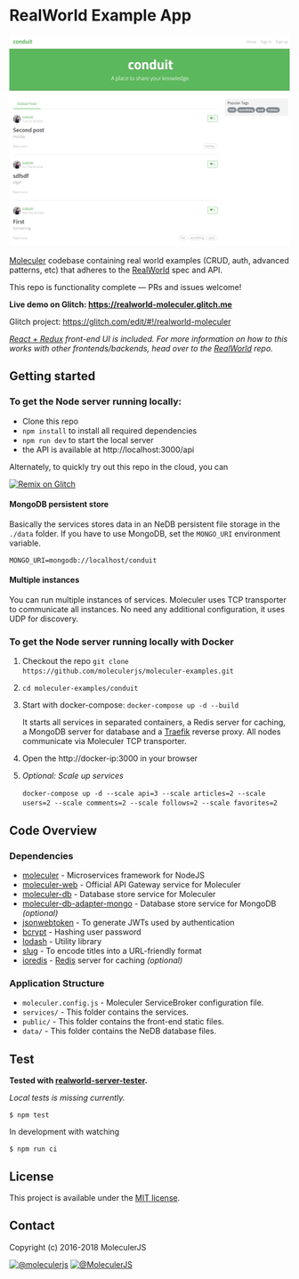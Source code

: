 # RealWorld Example App
![Conduit screenshot](../assets/screenshots/conduit-screenshot.png)

[Moleculer](http://moleculer.services/) codebase containing real world examples (CRUD, auth, advanced patterns, etc) that adheres to the [RealWorld](https://github.com/gothinkster/realworld) spec and API.

This repo is functionality complete — PRs and issues welcome!

**Live demo on Glitch: https://realworld-moleculer.glitch.me**

Glitch project: https://glitch.com/edit/#!/realworld-moleculer

*[React + Redux](https://github.com/icebob/react-redux-realworld-example-app) front-end UI is included.*
*For more information on how to this works with other frontends/backends, head over to the [RealWorld](https://github.com/gothinkster/realworld) repo.*

## Getting started

### To get the Node server running locally:

- Clone this repo
- `npm install` to install all required dependencies
- `npm run dev` to start the local server
- the API is available at http://localhost:3000/api

Alternately, to quickly try out this repo in the cloud, you can

[![Remix on Glitch](https://cdn.glitch.com/2703baf2-b643-4da7-ab91-7ee2a2d00b5b%2Fremix-button.svg)](https://glitch.com/edit/#!/remix/realworld-moleculer)

#### MongoDB persistent store
Basically the services stores data in an NeDB persistent file storage in the `./data` folder. If you have to use MongoDB, set the `MONGO_URI` environment variable.
```
MONGO_URI=mongodb://localhost/conduit
```

#### Multiple instances
You can run multiple instances of services. Moleculer uses TCP transporter to communicate all instances. No need any additional configuration, it uses UDP for discovery.

### To get the Node server running locally with Docker

1. Checkout the repo `git clone https://github.com/moleculerjs/moleculer-examples.git`
2. `cd moleculer-examples/conduit`
3. Start with docker-compose: `docker-compose up -d --build`

	It starts all services in separated containers, a Redis server for caching, a MongoDB server for database and a [Traefik](https://traefik.io/) reverse proxy. All nodes communicate via Moleculer TCP transporter.
4. Open the http://docker-ip:3000 in your browser
5. _Optional: Scale up services_

	`docker-compose up -d --scale api=3 --scale articles=2 --scale users=2 --scale comments=2 --scale follows=2 --scale favorites=2`

## Code Overview

### Dependencies

- [moleculer](https://github.com/moleculerjs/moleculer) - Microservices framework for NodeJS
- [moleculer-web](https://github.com/moleculerjs/moleculer-web) - Official API Gateway service for Moleculer
- [moleculer-db](https://github.com/moleculerjs/moleculer-db/tree/master/packages/moleculer-db#readme) - Database store service for Moleculer
- [moleculer-db-adapter-mongo](https://github.com/moleculerjs/moleculer-db/tree/master/packages/moleculer-db-adapter-mongo#readme) - Database store service for MongoDB *(optional)*
- [jsonwebtoken](https://github.com/auth0/node-jsonwebtoken) - To generate JWTs used by authentication
- [bcrypt](https://github.com/kelektiv/node.bcrypt.js) - Hashing user password
- [lodash](https://github.com/lodash/lodash) - Utility library
- [slug](https://github.com/dodo/node-slug) - To encode titles into a URL-friendly format
- [ioredis](https://github.com/luin/ioredis) - [Redis](https://redis.io) server for caching *(optional)*

### Application Structure

- `moleculer.config.js` - Moleculer ServiceBroker configuration file.
- `services/` - This folder contains the services.
- `public/` - This folder contains the front-end static files.
- `data/` - This folder contains the NeDB database files.

## Test

**Tested with [realworld-server-tester](https://github.com/agrison/realworld-server-tester).**

*Local tests is missing currently.*
```
$ npm test
```

In development with watching

```
$ npm run ci
```

## License
This project is available under the [MIT license](https://tldrlegal.com/license/mit-license).

## Contact
Copyright (c) 2016-2018 MoleculerJS

[![@moleculerjs](https://img.shields.io/badge/github-moleculerjs-green.svg)](https://github.com/moleculerjs) [![@MoleculerJS](https://img.shields.io/badge/twitter-MoleculerJS-blue.svg)](https://twitter.com/MoleculerJS)
